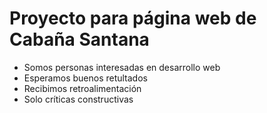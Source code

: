# Proyecto para página web de Cabaña Santana

- Somos personas interesadas en desarrollo web
- Esperamos buenos retultados
- Recibimos retroalimentación
- Solo críticas constructivas
